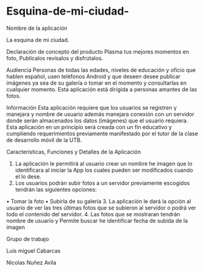 # Esquina-de-mi-ciudad-
Nombre de la aplicación  

La esquina de mi ciudad. 

Declaración de concepto del producto 
Plasma tus mejores momentos en  foto, Publícalos revísalos y disfrútalos.

  Audiencia 
Personas de todas las edades, niveles de educación y oficio que hablen español, usen teléfonos Android y que deseen desee publicar imágenes ya sea de su galería  o tomar  en el momento y consultarlas en cualquier momento.
Esta aplicación está dirigida  a personas amantes de las fotos. 

Información
Esta aplicación requiere que los usuarios se registren y manejara y nombre de usuario además manejara conexión con un servidor donde serán almacenados los datos (imágenes) que el usuario  requiera.
Esta aplicación en un principio será creada  con un fin educativo y cumpliendo requerimientos previamente manifestado por  el tutor  de la clase de desarrollo móvil de la UTB.

Características, Funciones y Detalles de la Aplicación

1.	La aplicación le permitirá al usuario crear un nombre he imagen  que lo identificara  al iniciar la App los cuales pueden ser modificados cuando el lo dese.
2.	Los  usuarios podrán subir fotos a un servidor previamente escogidos tendrán las siguientes opciones:

•	Tomar la foto 
•	Subirla de su galería 
3.	La aplicación le dará la opción  al usuario de ver las tres últimas fotos que se subieron al servidor  o podrá ver  todo el contenido del servidor.
4.	Las fotos que  se mostraran tendrán nombre de usuario y Permite buscar he identificar  fecha  de subida  de la imagen 


                                   


     	
Grupo de trabajo 

 Luis miguel Cabarcas 
 
Nicolas Nuñez Avila 
